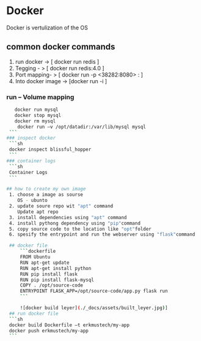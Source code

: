 # Docker 
  Docker is vertulization of the OS

  ## common docker commands
  1.  run docker ->   [ docker run redis ]
  2.  Tegging - > [ docker run redis:4.0 ]
  3.  Port mapping- > [ docker run -p <38282:8080>  <webapp>:<tagname> ] 
  4.  Into docker image -> [docker run -i <imagename>]

  ### run – Volume mapping 
   ```sh
      docker run mysql
      docker stop mysql
      docker rm mysql
       docker run –v /opt/datadir:/var/lib/mysql mysql
    ```
  ### inspect docker 
    ```sh  
    docker inspect blissful_hopper
    ```
  ### container logs
    ```sh
    Container Logs
    ```

  ## how to create my own image
    1. choose a image as sourse 
       OS - ubunto
    2. update soure repo wit "apt" command
       Update apt repo
    3. install dependencies using "apt" command
    4. install pythong dependency using "pip"command
    5. copy source code to the location like "opt"folder
    6. spesify the entrypoint and run the webserver using "flask"command

    ## docker file
        ```dockerfile
        FROM Ubuntu
        RUN apt-get update
        RUN apt-get install python
        RUN pip install flask
        RUN pip install flask-mysql
        COPY . /opt/source-code
        ENTRYPOINT FLASK_APP=/opt/source-code/app.py flask run
        ```

        ![docker build leyer](./_docs/assets/built_leyer.jpg)]
    ## run docker file 
    ```sh
    docker build Dockerfile –t erkmustech/my-app
    docker push erkmustech/my-app
    ```


  
